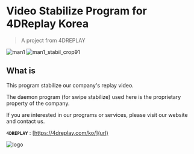 # Video Stabilize Program for 4DReplay Korea

> A project from 4DREPLAY


![man1](https://user-images.githubusercontent.com/90448406/195235755-bd90b7df-614f-4cfd-b9e1-b463740f6023.gif)
    ![man1_stabil_crop91](https://user-images.githubusercontent.com/90448406/195235679-70321eeb-19c0-4796-81b3-bb584fbc720d.gif)




## What is
This program stabilize our company's replay video.

The daemon program (for swipe stabilize) used here is the proprietary property of the company.

If you are interested in our programs or services, please visit our website and contact us.





**`4DREPLAY`** : [https://4dreplay.com/ko/](url)

![logo](https://user-images.githubusercontent.com/90448406/195233392-ba7f1528-80d5-4ff3-aa67-1940c0d15a31.png)



